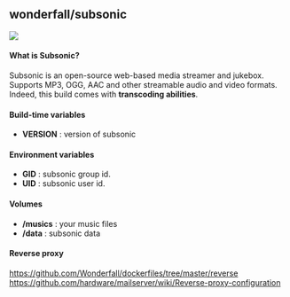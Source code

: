 ## wonderfall/subsonic

![](https://i.goopics.net/lr.png)

#### What is Subsonic?
Subsonic is an open-source web-based media streamer and jukebox. Supports MP3, OGG, AAC and other streamable audio and video formats. Indeed, this build comes with **transcoding abilities**.

#### Build-time variables
- **VERSION** : version of subsonic

#### Environment variables
- **GID** : subsonic group id.
- **UID** : subsonic user id.

#### Volumes
- **/musics** : your music files
- **/data** : subsonic data


#### Reverse proxy
https://github.com/Wonderfall/dockerfiles/tree/master/reverse
https://github.com/hardware/mailserver/wiki/Reverse-proxy-configuration